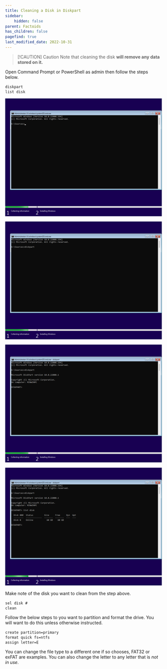 ```yaml
---
title: Cleaning a Disk in Diskpart
sidebar:
    hidden: false
parent: Factoids
has_children: false
pagefind: true
last_modified_date: 2022-10-31
---
```


> [!CAUTION] Caution
> Note that cleaning the disk **will remove any data stored on it.**

Open Command Prompt or PowerShell as admin then follow the steps below.

```
diskpart
list disk
```

![Windows 11-2021-10-05-15-09-53.png](../../../assets/install-11/windows-11-2021-10-05-15-09-53.png)

![Windows 11-2021-10-05-15-10-13.png](../../../assets/install-11/windows-11-2021-10-05-15-10-13.png)

![Windows 11-2021-10-05-15-10-24.png](../../../assets/install-11/windows-11-2021-10-05-15-10-24.png)

![Windows 11-2021-10-05-15-10-39.png](../../../assets/install-11/windows-11-2021-10-05-15-10-39.png)

Make note of the disk you want to clean from the step above.

```
sel disk #
clean
```

Follow the below steps to you want to partition and format the drive. You will want to do this unless otherwise instructed.
```
create partition=primary
format quick fs=ntfs
assign letter=E
```

You can change the file type to a different one if so chooses, FAT32 or exFAT are examples. You can also change the letter to any letter that is *not in use*. 
